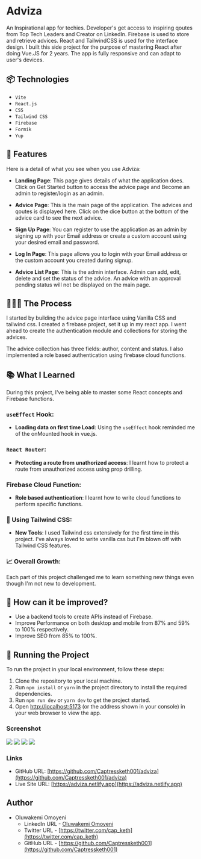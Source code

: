 # Adviza

An Inspirational app for techies. Developer's get access to inspiring qoutes from Top Tech Leaders and Creator on LinkedIn. Firebase is used to store and retrieve advices. React and TailwindCSS is used for the interface design. I built this side project for the purpose of mastering React after doing Vue.JS for 2 years. The app is fully responsive and can adapt to user's devices. 

## 📦 Technologies

- `Vite`
- `React.js`
- `CSS`
- `Tailwind CSS`
- `Firebase`
- `Formik`
- `Yup`

## 🦄 Features

Here is a detail of what you see when you use Adviza:

- **Landing Page**: This page gives details of what the application does. Click on Get Started button to access the advice page and Become an admin to register/login as an admin.

- **Advice Page**: This is the main page of the application. The advices and qoutes is displayed here. Click on the dice button at the bottom of the advice card to see the next advice.

- **Sign Up Page**: You can register to use the application as an admin by signing up with your Email address or create a custom account using your desired email and password.

- **Log In Page**: This page allows you to login with your Email address or the custom account you created during signup.

- **Advice List Page**: This is the admin interface. Admin can add, edit, delete and set the status of the advice. An advice with an approval pending status will not be displayed on the main page.


## 👩🏽‍🍳 The Process

I started by building the advice page interface using Vanilla CSS and tailwind css. I created a firebase project, set it up in my react app. I went ahead to create the authentication module and collections for storing the advices. 

The advice collection has three fields: author, content and status. I also implemented a role based authentication using firebase cloud functions.

## 📚 What I Learned

During this project, I've being able to master some React concepts and Firebase functions.

###  `useEffect` Hook:

- **Loading data on first time Load**: Using the `useEffect` hook reminded me of the onMounted hook in vue.js.

###  `React Router`:

- **Protecting a route from unathorized access**: I learnt how to protect a route from unauthorized access using prop drilling.

###  Firebase Cloud Function:

- **Role based authentication**: I learnt how to write cloud functions to perform specific functions.

### 🎨 Using Tailwind CSS:

- **New Tools**: I used Tailwind css extensively for the first time in this project. I've always loved to write vanilla css but I'm blown off with Tailwind CSS features.


### 📈 Overall Growth:

Each part of this project challenged me to learn something new things even though I'm not new to development.

## 💭 How can it be improved?

- Use a backend tools to create APIs instead of Firebase.
- Improve Performance on both desktop and mobile from 87% and 59% to 100% respectively.
- Improve SEO from 85% to 100%.

## 🚦 Running the Project

To run the project in your local environment, follow these steps:

1. Clone the repository to your local machine.
2. Run `npm install` or `yarn` in the project directory to install the required dependencies.
3. Run `npm run dev` or `yarn dev` to get the project started.
4. Open [http://localhost:5173](http://localhost:5173) (or the address shown in your console) in your web browser to view the app.

### Screenshot
![](/src/assets/images/adviza-landing-page.png)
![](/src/assets/images/adviza.png)
![](/src/assets/images/advisa-desktop.png)
![](/src/assets/images/adviza-admin.png)

### Links

- GitHub URL: [https://github.com/Captressketh001/adviza](https://github.com/Captressketh001/adviza)
- Live Site URL: [https://adviza.netlify.app](https://adviza.netlify.app)

## Author

- Oluwakemi Omoyeni
    - LinkedIn URL - [Oluwakemi Omoyeni](https://www.linkedin.com/in/oluwakemi-omoyeni/)
    - Twitter URL - [https://twitter.com/cap_keth](https://twitter.com/cap_keth)
    - GitHub URL - [https://github.com/Captressketh001](https://github.com/Captressketh001)




